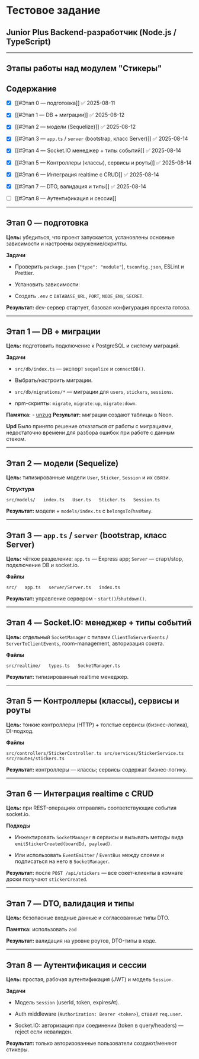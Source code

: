# Тестовое задание 
## Junior Plus Backend‑разработчик (Node.js / TypeScript) 
---
## Этапы работы над модулем "Стикеры"
## Содержание

- [x] [[#Этап 0 — подготовка]] ✅ 2025-08-11
    
- [x] [[#Этап 1 — DB + миграции]] ✅ 2025-08-12
    
- [x] [[#Этап 2 — модели (Sequelize)]] ✅ 2025-08-12
    
- [x] [[#Этап 3 — `app.ts` / `server` (bootstrap, класс Server)]] ✅ 2025-08-14
    
- [x] [[#Этап 4 — Socket.IO менеджер + типы событий]] ✅ 2025-08-14

- [x] [[#Этап 5 — Контроллеры (классы), сервисы и роуты]] ✅ 2025-08-14
    
- [x] [[#Этап 6 — Интеграция realtime с CRUD]] ✅ 2025-08-14
    
- [x] [[#Этап 7 — DTO, валидация и типы]] ✅ 2025-08-14
    
- [ ] [[#Этап 8 — Аутентификация и сессии]]

---

## Этап 0 — подготовка

**Цель:** убедиться, что проект запускается, установлены основные зависимости и настроены окружение/скрипты.

**Задачи**

- Проверить `package.json` (`"type": "module"`), `tsconfig.json`, ESLint и Prettier.
    
- Установить зависимости:
    
- Создать `.env` с `DATABASE_URL`, `PORT`, `NODE_ENV`, `SECRET`.

**Результат:** dev-сервер стартует, базовая конфигурация проекта готова.  

---

## Этап 1 — DB + миграции

**Цель:** подготовить подключение к PostgreSQL и систему миграций.

**Задачи**

- `src/db/index.ts` — экспорт `sequelize` и `connectDB()`.
    
- Выбрать/настроить миграции.
    
- `src/db/migrations/*` — миграции для `users`, `stickers`, `sessions`.
    
- npm-скрипты: `migrate`, `migrate:up`, `migrate:down`.
    
**Памятка:** - [unzug](https://github.com/sequelize/umzug)
**Результат:** миграции создают таблицы в Neon.  



**Upd** Было принято решение отказаться от работы с миграциями, недостаточно времени для разбора ошибок при работе с данным стеком.

---

## Этап 2 — модели (Sequelize)

**Цель:** типизированные модели `User`, `Sticker`, `Session` и их связи.

**Структура**

`src/models/   index.ts   User.ts   Sticker.ts   Session.ts`

**Результат:** модели + `models/index.ts` с `belongsTo`/`hasMany`.  

---

## Этап 3 — `app.ts` / `server` (bootstrap, класс Server)

**Цель:** чёткое разделение: 
`app.ts` — Express app; 
`Server` — старт/stop, подключение DB и socket.io.

**Файлы**

`src/   app.ts   server/Server.ts   index.ts`

**Результат:** управление сервером - `start()`/`shutdown()`.  

---

## Этап 4 — Socket.IO: менеджер + типы событий

**Цель:** отдельный `SocketManager` с типами `ClientToServerEvents` / `ServerToClientEvents`, room-management, авторизация сокета.

**Файлы**

`src/realtime/   types.ts   SocketManager.ts`

**Результат:** типизированный realtime менеджер.  

---

## Этап 5 — Контроллеры (классы), сервисы и роуты

**Цель:** тонкие контроллеры (HTTP) + толстые сервисы (бизнес-логика), DI-подход.

**Файлы** 

`src/controllers/StickerController.ts src/services/StickerService.ts src/routes/stickers.ts`

**Результат:** контроллеры — классы; сервисы содержат бизнес-логику.  


---

## Этап 6 — Интеграция realtime с CRUD

**Цель:** при REST-операциях отправлять соответствующие события socket.io.

**Подходы**

- Инжектировать `SocketManager` в сервисы и вызывать методы вида `emitStickerCreated(boardId, payload)`.
    
- Или использовать `EventEmitter` / `EventBus` между слоями и подписаться на него в `SocketManager`.

**Результат:** после `POST /api/stickers` — все сокет-клиенты в комнате доски получают `stickerCreated`.  

---

## Этап 7 — DTO, валидация и типы

**Цель:** безопасные входные данные и согласованные типы DTO.

**Памятка:** использовать `zod` 

**Результат:** валидация на уровне роутов, DTO-типы в коде.  

---

## Этап 8 — Аутентификация и сессии

**Цель:** простая, рабочая аутентификация (JWT) и модель `Session`.

**Задачи**

- Модель `Session` (userId, token, expiresAt).
    
- Auth middleware (`Authorization: Bearer <token>`), ставит `req.user`.
    
- Socket.IO: авторизация при соединении (token в query/headers) — reject если невалиден.
    

**Результат:** только авторизованные пользователи создают/меняют стикеры.  
